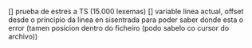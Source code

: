 [] prueba de estres a TS (15.000 lexemas)
[] variable linea actual, offset desde o principio da linea en sisentrada para poder saber donde esta o error (tamen posicion dentro do ficheiro (podo sabelo co cursor do archivo))